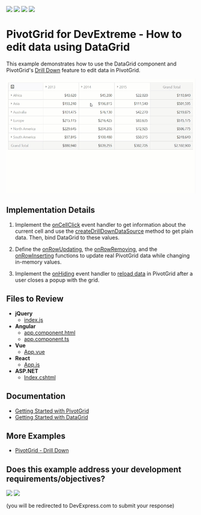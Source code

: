 <!-- default badges list -->
![](https://img.shields.io/endpoint?url=https://codecentral.devexpress.com/api/v1/VersionRange/266598408/20.1.3%2B)
[![](https://img.shields.io/badge/Open_in_DevExpress_Support_Center-FF7200?style=flat-square&logo=DevExpress&logoColor=white)](https://supportcenter.devexpress.com/ticket/details/T892748)
[![](https://img.shields.io/badge/📖_How_to_use_DevExpress_Examples-e9f6fc?style=flat-square)](https://docs.devexpress.com/GeneralInformation/403183)
[![](https://img.shields.io/badge/💬_Leave_Feedback-feecdd?style=flat-square)](#does-this-example-address-your-development-requirementsobjectives)
<!-- default badges end -->
# PivotGrid for DevExtreme - How to edit data using DataGrid

This example demonstrates how to use the DataGrid component and PivotGrid's [Drill Down](https://js.devexpress.com/Demos/WidgetsGallery/Demo/PivotGrid/DrillDown) feature to edit data in PivotGrid.

![PivotGrid drill down feature](./pivot-grid-drill-down.gif)

## Implementation Details

1. Implement the [onCellClick](https://js.devexpress.com/Documentation/ApiReference/UI_Widgets/dxPivotGrid/Configuration/#onCellClick) event handler to get information about the current cell and use the [createDrillDownDataSource](https://js.devexpress.com/Documentation/ApiReference/Data_Layer/PivotGridDataSource/Methods/#createDrillDownDataSourceoptions) method to get plain data. Then, bind DataGrid to these values.  

1. Define the [onRowUpdating](https://js.devexpress.com/Documentation/ApiReference/UI_Widgets/dxDataGrid/Configuration/#onRowUpdating), the [onRowRemoving](https://js.devexpress.com/Documentation/ApiReference/UI_Widgets/dxDataGrid/Configuration/#onRowRemoving), and the [onRowInserting](https://js.devexpress.com/Documentation/ApiReference/UI_Widgets/dxDataGrid/Configuration/#onRowInserting) functions to update real PivotGrid data while changing in-memory values.

1. Implement the [onHiding](https://js.devexpress.com/Documentation/ApiReference/UI_Widgets/dxPopup/Configuration/#onHiding) event handler to [reload data](https://js.devexpress.com/Documentation/Guide/Data_Binding/Update_Data/#DevExtreme_DataSource/Data_Shaping) in PivotGrid after a user closes a popup with the grid.

## Files to Review

- **jQuery**
    - [index.js](jQuery/src/index.js)
- **Angular**
    - [app.component.html](Angular/src/app/app.component.html)
    - [app.component.ts](Angular/src/app/app.component.ts)
- **Vue**
    - [App.vue](Vue/src/App.vue)
- **React**
    - [App.js](React/src/App.js)
- **ASP.NET**    
    - [Index.cshtml](ASP.NET/PivotGrid%20-%20Editing%20using%20DataGrid/Views/Home/Index.cshtml)

## Documentation

- [Getting Started with PivotGrid](https://js.devexpress.com/Documentation/Guide/UI_Components/PivotGrid/Getting_Started_with_PivotGrid/)
- [Getting Started with DataGrid](https://js.devexpress.com/Documentation/Guide/UI_Components/DataGrid/Getting_Started_with_DataGrid/)

## More Examples

- [PivotGrid - Drill Down](https://js.devexpress.com/Demos/WidgetsGallery/Demo/PivotGrid/DrillDown)
<!-- feedback -->
## Does this example address your development requirements/objectives?

[<img src="https://www.devexpress.com/support/examples/i/yes-button.svg"/>](https://www.devexpress.com/support/examples/survey.xml?utm_source=github&utm_campaign=devextreme-pivotgrid-edit-data-using-datagrid&~~~was_helpful=yes) [<img src="https://www.devexpress.com/support/examples/i/no-button.svg"/>](https://www.devexpress.com/support/examples/survey.xml?utm_source=github&utm_campaign=devextreme-pivotgrid-edit-data-using-datagrid&~~~was_helpful=no)

(you will be redirected to DevExpress.com to submit your response)
<!-- feedback end -->
